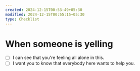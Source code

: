 ```yaml
---
created: 2024-12-15T00:53:49+05:30
modified: 2024-12-15T00:55:15+05:30
type: Checklist
---
```


# When someone is yelling

- [ ] I can see that you're feeling all alone in this.
- [ ] I want you to know that everybody here wants to help you.

